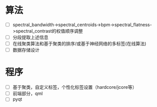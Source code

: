 # 算法
- [ ] spectral_bandwidth->spectral_centroids->bpm->spectral_flatness->spectral_contrast的权值顺序调整
- [ ] 分段提取上述信息
- [ ] 在线聚类算法和基于聚类的排序/或基于神经网络的多标签(在线算法)
- [ ] 数据存储设计
# 程序
- [ ] 基于聚类，自定义标签，个性化标签设置（hardcore/jcore等）
- [ ] 前端部分，qml
- [ ] pyqt